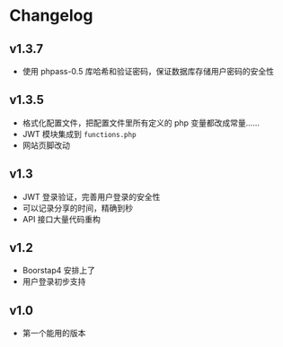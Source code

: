 # Changelog

## v1.3.7

- 使用 phpass-0.5 库哈希和验证密码，保证数据库存储用户密码的安全性

## v1.3.5

- 格式化配置文件，把配置文件里所有定义的 php 变量都改成常量……
- JWT 模块集成到 `functions.php`
- 网站页脚改动

## v1.3

- JWT 登录验证，完善用户登录的安全性
- 可以记录分享的时间，精确到秒
- API 接口大量代码重构

## v1.2

- Boorstap4 安排上了
- 用户登录初步支持

## v1.0

- 第一个能用的版本